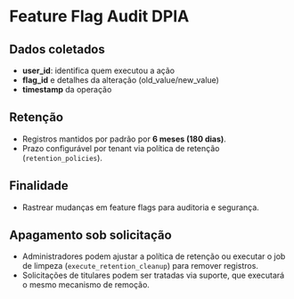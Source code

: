 # Feature Flag Audit DPIA

## Dados coletados
- **user_id**: identifica quem executou a ação
- **flag_id** e detalhes da alteração (old_value/new_value)
- **timestamp** da operação

## Retenção
- Registros mantidos por padrão por **6 meses (180 dias)**.
- Prazo configurável por tenant via política de retenção (`retention_policies`).

## Finalidade
- Rastrear mudanças em feature flags para auditoria e segurança.

## Apagamento sob solicitação
- Administradores podem ajustar a política de retenção ou executar o job de limpeza (`execute_retention_cleanup`) para remover registros.
- Solicitações de titulares podem ser tratadas via suporte, que executará o mesmo mecanismo de remoção.
